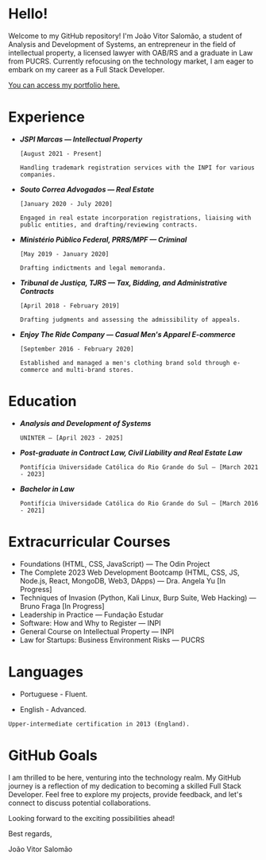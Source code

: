 # Hello!

Welcome to my GitHub repository! I'm João Vitor Salomão, a student of Analysis and Development of Systems, an entrepreneur in the field of intellectual property, a licensed lawyer with OAB/RS and a graduate in Law from PUCRS. Currently refocusing on the technology market, I am eager to embark on my career as a Full Stack Developer.

<a href="https://jvsalomao.github.io/portfolio-4474517/index.html" target="_blank">You can access my portfolio here.</a>

# Experience

- <b><i>JSPI Marcas — Intellectual Property</i></b>

  `[August 2021 - Present]`

  `Handling trademark registration services with the INPI for various companies.`


- <b><i>Souto Correa Advogados — Real Estate</i></b>

  `[January 2020 - July 2020]`

  `Engaged in real estate incorporation registrations, liaising with public entities, and drafting/reviewing contracts.`

- <b><i>Ministério Público Federal, PRRS/MPF — Criminal</i></b>

  `[May 2019 - January 2020]`

  `Drafting indictments and legal memoranda.`

- <b><i>Tribunal de Justiça, TJRS — Tax, Bidding, and Administrative Contracts</i></b>

  `[April 2018 - February 2019]`

  `Drafting judgments and assessing the admissibility of appeals.`

- <b><i>Enjoy The Ride Company — Casual Men's Apparel E-commerce</i></b>

  `[September 2016 - February 2020]`
  
  `Established and managed a men's clothing brand sold through e-commerce and multi-brand stores.`

# Education

- <b><i>Analysis and Development of Systems</i></b>

  `UNINTER — [April 2023 - 2025]`

- <b><i>Post-graduate in Contract Law, Civil Liability and Real Estate Law</i></b>

  `Pontifícia Universidade Católica do Rio Grande do Sul — [March 2021 - 2023]`

- <b><i>Bachelor in Law</i></b>

  `Pontifícia Universidade Católica do Rio Grande do Sul — [March 2016 - 2021]`

# Extracurricular Courses

- Foundations (HTML, CSS, JavaScript) — The Odin Project
- The Complete 2023 Web Development Bootcamp (HTML, CSS, JS, Node.js, React, MongoDB, Web3, DApps) — Dra. Angela Yu [In Progress]
- Techniques of Invasion (Python, Kali Linux, Burp Suite, Web Hacking) — Bruno Fraga [In Progress]
- Leadership in Practice — Fundação Estudar
- Software: How and Why to Register — INPI
- General Course on Intellectual Property — INPI
- Law for Startups: Business Environment Risks — PUCRS

# Languages

- Portuguese - Fluent.

- English - Advanced.
  
`Upper-intermediate certification in 2013 (England).`

# GitHub Goals

I am thrilled to be here, venturing into the technology realm. My GitHub journey is a reflection of my dedication to becoming a skilled Full Stack Developer. Feel free to explore my projects, provide feedback, and let's connect to discuss potential collaborations.

Looking forward to the exciting possibilities ahead!

Best regards,

João Vitor Salomão
